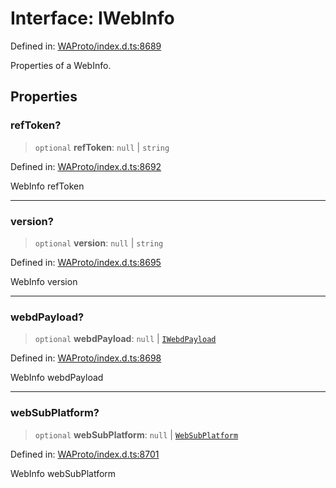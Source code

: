 # Interface: IWebInfo

Defined in: [WAProto/index.d.ts:8689](https://github.com/Fokusdotid/Baileys/blob/6a8e2076fa4119b2d5152250d579a4fbed394533/WAProto/index.d.ts#L8689)

Properties of a WebInfo.

## Properties

### refToken?

> `optional` **refToken**: `null` \| `string`

Defined in: [WAProto/index.d.ts:8692](https://github.com/Fokusdotid/Baileys/blob/6a8e2076fa4119b2d5152250d579a4fbed394533/WAProto/index.d.ts#L8692)

WebInfo refToken

***

### version?

> `optional` **version**: `null` \| `string`

Defined in: [WAProto/index.d.ts:8695](https://github.com/Fokusdotid/Baileys/blob/6a8e2076fa4119b2d5152250d579a4fbed394533/WAProto/index.d.ts#L8695)

WebInfo version

***

### webdPayload?

> `optional` **webdPayload**: `null` \| [`IWebdPayload`](../namespaces/WebInfo/interfaces/IWebdPayload.md)

Defined in: [WAProto/index.d.ts:8698](https://github.com/Fokusdotid/Baileys/blob/6a8e2076fa4119b2d5152250d579a4fbed394533/WAProto/index.d.ts#L8698)

WebInfo webdPayload

***

### webSubPlatform?

> `optional` **webSubPlatform**: `null` \| [`WebSubPlatform`](../namespaces/WebInfo/enumerations/WebSubPlatform.md)

Defined in: [WAProto/index.d.ts:8701](https://github.com/Fokusdotid/Baileys/blob/6a8e2076fa4119b2d5152250d579a4fbed394533/WAProto/index.d.ts#L8701)

WebInfo webSubPlatform
